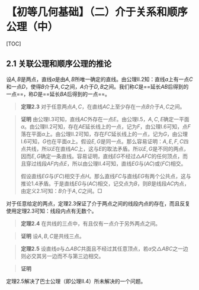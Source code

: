 # 【初等几何基础】（二）介于关系和顺序公理（中）

[TOC]

## 2.1 关联公理和顺序公理的推论

设$A,B$是两点，直线$a$是由$A,B$所唯一确定的直线。由公理II.2知：直线$a$上有一点$C$和一点$D$，使得$B$介于$A,C$之间，$A$介于$D,B$之间。我们称$C$是==延长$AB$后得到的一点==，称$D$是==延长$BA$后得到的一点==。

> **定理2.3** 对于任意两点$A,C$，在直线$AC$上至少存在一点$B$介于$A,C$之间。

> **证明** 由公理I.3可知，直线$AC$外存在一点$E$。由公理I.5，$A,C,E$确定一平面$\alpha$。由公理II.2可知，存在$AE$延长线上的一点，记为$F$，由公理I.6可知，点$F$落在平面$\alpha$上。由公理II.2可知，存在$FC$延长线上的一点，记为$G$，由公理I.6可知，$G$也在平面$\alpha$上。假设$E,G$是同一点。那么容易证明：$A,E,F,C$四点共线，所以$E$在直线$AC$上，这与$E$的取法矛盾。所以$E,G$是不同的两点，因而$E,G$确定一条直线。容易证明，直线$EG$不经过$\triangle AFC$的任何顶点，而且穿过线段$AF$内点$E$，所以由公理II.4可知，直线$EG$与$(AC)$或$(FC)$相交。
>
> 假设直线$EG$与$(FC)$相交于点$H$。那么直线$FC$与直线$EG$有两个公共点，这与推论1.4矛盾。于是直线$EG$与$(AC)$相交，记交点为$B$，则$B$是线段$AC$内点，由定义2.1可知：$B$介于$A,C$之间。$\Box$

对于任意给定的两点，定理2.3保证了介于两点之间的线段内点的存在，而且反复使用定理2.3可知：线段内点有无数个。

> **定理2.4** 在共线的三点中，有且仅有一点介于另外两点之间。

> **证明** 设$A,B,C$是共线三点。

> **定理2.5** 设直线$a$与$\triangle ABC$共面且不经过其任意顶点，若$a$交$\triangle ABC$之一边则必交其另一边而不与第三边相交。

> **证明** 

定理2.5解决了巴士公理（即公理II.4）所未解决的一个问题。